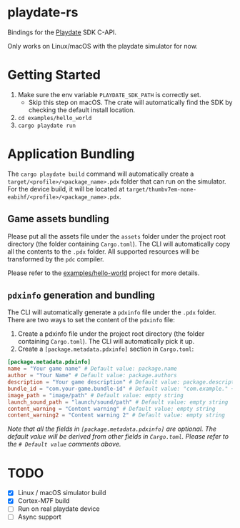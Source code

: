 # playdate-rs

Bindings for the [Playdate](https://play.date) SDK C-API.

Only works on Linux/macOS with the playdate simulator for now.

# Getting Started

1. Make sure the env variable `PLAYDATE_SDK_PATH` is correctly set.
   * Skip this step on macOS. The crate will automatically find the SDK by checking the default install location.
2. `cd examples/hello_world`
3. `cargo playdate run`

# Application Bundling

The `cargo playdate build` command will automatically create a `target/<profile>/<package_name>.pdx` folder that can run on the simulator. For the device build, it will be located at `target/thumbv7em-none-eabihf/<profile>/<package_name>.pdx`.

## Game assets bundling

Please put all the assets file under the `assets` folder under the project root directory (the folder containing `Cargo.toml`). The CLI will automatically copy all the contents to the `.pdx` folder. All supported resources will be transformed by the `pdc` compiler.

Please refer to the [examples/hello-world](examples/hello-world) project for more details.

##  `pdxinfo` generation and bundling

The CLI will automatically generate a `pdxinfo` file under the `.pdx` folder. There are two ways to set the content of the `pdxinfo` file:

1. Create a pdxinfo file under the project root directory (the folder containing `Cargo.toml`). The CLI will automatically pick it up.
2. Create a `[package.metadata.pdxinfo]` section in `Cargo.toml`:

```toml
[package.metadata.pdxinfo]
name = "Your game name" # Default value: package.name
author = "Your Name" # Default value: package.authors
description = "Your game description" # Default value: package.description
bundle_id = "com.your-game.bundle-id" # Default value: "com.example." + package.name
image_path = "image/path" # Default value: empty string
launch_sound_path = "launch/sound/path" # Default value: empty string
content_warning = "Content warning" # Default value: empty string
content_warning2 = "Content warning 2" # Default value: empty string
```

_Note that all the fields in `[package.metadata.pdxinfo]` are optional. The default value will be derived from other fields in `Cargo.toml`. Please refer to the `# Default value` comments above._

# TODO

* [x] Linux / macOS simulator build
* [x] Cortex-M7F build
* [ ] Run on real playdate device
* [ ] Async support